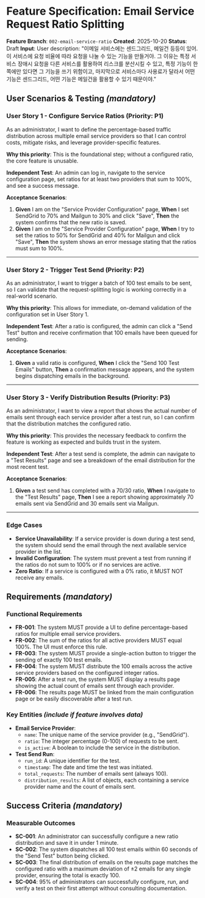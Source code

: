 # Feature Specification: Email Service Request Ratio Splitting

**Feature Branch**: `002-email-service-ratio`
**Created**: 2025-10-20
**Status**: Draft
**Input**: User description: "이메일 서비스에는 센드그리드, 메일건 등등이 있어. 이 서비스에 요청 비율에 따라 요청을 나눌 수 있는 기능을 만들거야. 그 이유는 특정 서비스 장애시 요청을 다른 서비스를 활용하여 리스크를 분산시킬 수 있고, 특정 기능이 한쪽에만 있다면 그 기능을 쓰기 위함이고, 마지막으로 서비스마다 사용료가 달라서 어떤 기능은 센드그리드, 어떤 기능은 메일건을 활용할 수 있기 때문이야."

## User Scenarios & Testing *(mandatory)*

### User Story 1 - Configure Service Ratios (Priority: P1)

As an administrator, I want to define the percentage-based traffic distribution across multiple email service providers so that I can control costs, mitigate risks, and leverage provider-specific features.

**Why this priority**: This is the foundational step; without a configured ratio, the core feature is unusable.

**Independent Test**: An admin can log in, navigate to the service configuration page, set ratios for at least two providers that sum to 100%, and see a success message.

**Acceptance Scenarios**:

1.  **Given** I am on the "Service Provider Configuration" page, **When** I set SendGrid to 70% and Mailgun to 30% and click "Save", **Then** the system confirms that the new ratio is saved.
2.  **Given** I am on the "Service Provider Configuration" page, **When** I try to set the ratios to 50% for SendGrid and 40% for Mailgun and click "Save", **Then** the system shows an error message stating that the ratios must sum to 100%.

---

### User Story 2 - Trigger Test Send (Priority: P2)

As an administrator, I want to trigger a batch of 100 test emails to be sent, so I can validate that the request-splitting logic is working correctly in a real-world scenario.

**Why this priority**: This allows for immediate, on-demand validation of the configuration set in User Story 1.

**Independent Test**: After a ratio is configured, the admin can click a "Send Test" button and receive confirmation that 100 emails have been queued for sending.

**Acceptance Scenarios**:

1.  **Given** a valid ratio is configured, **When** I click the "Send 100 Test Emails" button, **Then** a confirmation message appears, and the system begins dispatching emails in the background.

---

### User Story 3 - Verify Distribution Results (Priority: P3)

As an administrator, I want to view a report that shows the actual number of emails sent through each service provider after a test run, so I can confirm that the distribution matches the configured ratio.

**Why this priority**: This provides the necessary feedback to confirm the feature is working as expected and builds trust in the system.

**Independent Test**: After a test send is complete, the admin can navigate to a "Test Results" page and see a breakdown of the email distribution for the most recent test.

**Acceptance Scenarios**:

1.  **Given** a test send has completed with a 70/30 ratio, **When** I navigate to the "Test Results" page, **Then** I see a report showing approximately 70 emails sent via SendGrid and 30 emails sent via Mailgun.

---

### Edge Cases

-   **Service Unavailability**: If a service provider is down during a test send, the system should send the email through the next available service provider in the list.
-   **Invalid Configuration**: The system must prevent a test from running if the ratios do not sum to 100% or if no services are active.
-   **Zero Ratio**: If a service is configured with a 0% ratio, it MUST NOT receive any emails.

## Requirements *(mandatory)*

### Functional Requirements

-   **FR-001**: The system MUST provide a UI to define percentage-based ratios for multiple email service providers.
-   **FR-002**: The sum of the ratios for all active providers MUST equal 100%. The UI must enforce this rule.
-   **FR-003**: The system MUST provide a single-action button to trigger the sending of exactly 100 test emails.
-   **FR-004**: The system MUST distribute the 100 emails across the active service providers based on the configured integer ratios.
-   **FR-005**: After a test run, the system MUST display a results page showing the actual count of emails sent through each provider.
-   **FR-006**: The results page MUST be linked from the main configuration page or be easily discoverable after a test run.

### Key Entities *(include if feature involves data)*

-   **Email Service Provider**:
    -   `name`: The unique name of the service provider (e.g., "SendGrid").
    -   `ratio`: The integer percentage (0-100) of requests to be sent.
    -   `is_active`: A boolean to include the service in the distribution.
-   **Test Send Run**:
    -   `run_id`: A unique identifier for the test.
    -   `timestamp`: The date and time the test was initiated.
    -   `total_requests`: The number of emails sent (always 100).
    -   `distribution_results`: A list of objects, each containing a service provider name and the count of emails sent.

## Success Criteria *(mandatory)*

### Measurable Outcomes

-   **SC-001**: An administrator can successfully configure a new ratio distribution and save it in under 1 minute.
-   **SC-002**: The system dispatches all 100 test emails within 60 seconds of the "Send Test" button being clicked.
-   **SC-003**: The final distribution of emails on the results page matches the configured ratio with a maximum deviation of ±2 emails for any single provider, ensuring the total is exactly 100.
-   **SC-004**: 95% of administrators can successfully configure, run, and verify a test on their first attempt without consulting documentation.
